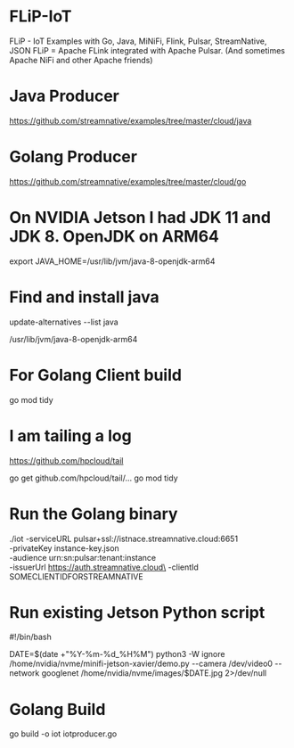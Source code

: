 # FLiP-IoT
FLiP - IoT Examples with Go, Java, MiNiFi, Flink, Pulsar, StreamNative, JSON
FLiP = Apache FLink integrated with Apache Pulsar.   (And sometimes Apache NiFi and other Apache friends)


# Java Producer

https://github.com/streamnative/examples/tree/master/cloud/java

# Golang Producer

https://github.com/streamnative/examples/tree/master/cloud/go


# On NVIDIA Jetson I had JDK 11 and JDK 8.  OpenJDK on ARM64

export JAVA_HOME=/usr/lib/jvm/java-8-openjdk-arm64

# Find and install java

update-alternatives --list java

/usr/lib/jvm/java-8-openjdk-arm64

# For Golang Client build

go mod tidy

# I am tailing a log

https://github.com/hpcloud/tail

go get github.com/hpcloud/tail/...
go mod tidy

# Run the Golang binary

./iot -serviceURL pulsar+ssl://istnace.streamnative.cloud:6651 \
       -privateKey instance-key.json\
       -audience urn:sn:pulsar:tenant:instance\
       -issuerUrl https://auth.streamnative.cloud\
       -clientId SOMECLIENTIDFORSTREAMNATIVE
       
       
# Run existing Jetson Python script

  #!/bin/bash

  DATE=$(date +"%Y-%m-%d_%H%M")
  python3 -W ignore /home/nvidia/nvme/minifi-jetson-xavier/demo.py --camera /dev/video0 --network googlenet /home/nvidia/nvme/images/$DATE.jpg  2>/dev/null

# Golang Build

go build -o iot iotproducer.go


